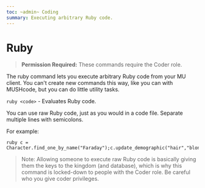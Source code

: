 ```yaml
---
toc: ~admin~ Coding
summary: Executing arbitrary Ruby code.
---
```

# Ruby

> **Permission Required:** These commands require the Coder role.

The ruby command lets you execute arbitrary Ruby code from your MU client.  You can't create new commands this way, like you can with MUSHcode, but you can do little utility tasks.

`ruby <code>` - Evaluates Ruby code.

You can use raw Ruby code, just as you would in a code file.  Separate multiple lines with semicolons.

For example:

    ruby c = Character.find_one_by_name("Faraday");c.update_demographic("hair","blonde")

> Note: Allowing someone to execute raw Ruby code is basically giving them the keys to the kingdom (and database), which is why this command is locked-down to people with the Coder role.  Be careful who you give coder privileges.
